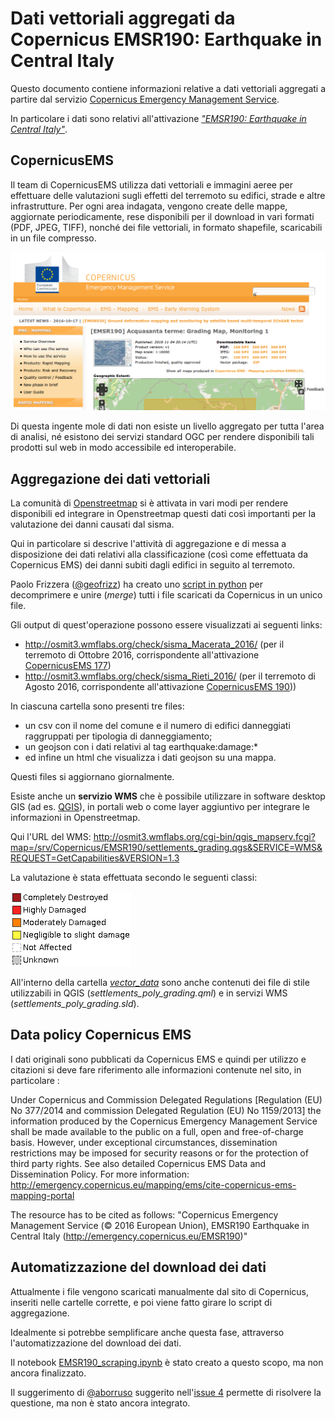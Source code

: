 # Dati vettoriali aggregati da Copernicus EMSR190: Earthquake in Central Italy

Questo documento contiene informazioni relative a dati vettoriali aggregati a partire dal servizio [Copernicus Emergency Management Service](http://emergency.copernicus.eu).

In particolare i dati sono relativi all'attivazione [_"EMSR190: Earthquake in Central Italy"_](http://emergency.copernicus.eu/EMSR190).

## CopernicusEMS

Il team di CopernicusEMS utilizza dati vettoriali e immagini aeree per effettuare delle valutazioni sugli effetti del terremoto su edifici, strade e altre infrastrutture. Per ogni area indagata, vengono create delle mappe, aggiornate periodicamente, rese disponibili per il download in vari formati (PDF, JPEG, TIFF), nonché dei file vettoriali, in formato shapefile, scaricabili in un file compresso.

![Esempio di mappe e dati scaricabili da CopernicusEMS](./screenshot_CopernicusEMS.png)

Di questa ingente mole di dati non esiste un livello aggregato per tutta l'area di analisi, né esistono dei servizi standard OGC per rendere disponibili tali prodotti sul web in modo accessibile ed interoperabile.

## Aggregazione dei dati vettoriali

La comunità di [Openstreetmap](http://openstreetmap.org) si è attivata in vari modi per rendere disponibili ed integrare in Openstreetmap questi dati così importanti per la valutazione dei danni causati dal sisma.

Qui in particolare si descrive l'attività di aggregazione e di messa a disposizione dei dati relativi alla classificazione (così come effettuata da Copernicus EMS) dei danni subiti dagli edifici in seguito al terremoto.

Paolo Frizzera ([@geofrizz](https://github.com/geofrizz)) ha creato uno [script in python](https://github.com/emergenzeHack/terremotocentro_geodata/tree/gh-pages/CopernicusEMS/scripts) per decomprimere e unire (_merge_) tutti i file scaricati da Copernicus in un unico file.

Gli output di quest'operazione possono essere visualizzati ai seguenti links:
* http://osmit3.wmflabs.org/check/sisma_Macerata_2016/ (per il terremoto di Ottobre 2016, corrispondente all'attivazione [CopernicusEMS 177](http://emergency.copernicus.eu/EMSR177))
* http://osmit3.wmflabs.org/check/sisma_Rieti_2016/ (per il terremoto di Agosto 2016, corrispondente all'attivazione [CopernicusEMS 190](http://emergency.copernicus.eu/EMSR190)))

In ciascuna cartella sono presenti tre files:
* un csv con il nome del comune e il numero di edifici danneggiati raggruppati per tipologia di danneggiamento;
* un geojson con i dati relativi al tag earthquake:damage:*
* ed infine un html che visualizza i dati geojson su una mappa.

Questi files si aggiornano giornalmente.

Esiste anche un **servizio WMS** che è possibile utilizzare in software desktop GIS (ad es. [QGIS](http://qgis.org)), in portali web o come layer aggiuntivo per integrare le informazioni in Openstreetmap.

Qui l'URL del WMS: http://osmit3.wmflabs.org/cgi-bin/qgis_mapserv.fcgi?map=/srv/Copernicus/EMSR190/settlements_grading.qgs&SERVICE=WMS&REQUEST=GetCapabilities&VERSION=1.3

La valutazione è stata effettuata secondo le seguenti classi:

![Legenda settlements_poly_grading](./vector_data/settlements_poly_grading_legend.png)

All'interno della cartella [*vector_data*](./vector_data/) sono anche contenuti dei file di stile utilizzabili in QGIS (*settlements_poly_grading.qml*) e in servizi WMS (*settlements_poly_grading.sld*).

## Data policy Copernicus EMS

I dati originali sono pubblicati da Copernicus EMS e quindi per utilizzo e citazioni si deve fare riferimento alle informazioni contenute nel sito, in particolare :

Under Copernicus and Commission Delegated Regulations [Regulation (EU) No 377/2014 and commission Delegated Regulation (EU) No 1159/2013] the information produced by the Copernicus Emergency Management Service shall be made available to the public on a full, open and free-of-charge basis. However, under exceptional circumstances, dissemination restrictions may be imposed for security reasons or for the protection of third party rights. See also detailed Copernicus EMS Data and Dissemination Policy. For more information: http://emergency.copernicus.eu/mapping/ems/cite-copernicus-ems-mapping-portal

The resource has to be cited as follows: "Copernicus Emergency Management Service (© 2016 European Union), EMSR190 Earthquake in Central Italy (http://emergency.copernicus.eu/EMSR190)"

## Automatizzazione del download dei dati

Attualmente i file vengono scaricati manualmente dal sito di Copernicus, inseriti nelle cartelle corrette, e poi viene fatto girare lo script di aggregazione.

Idealmente si potrebbe semplificare anche questa fase, attraverso l'automatizzazione del download dei dati.

Il notebook	[EMSR190_scraping.ipynb](./scripts/EMSR190_scraping.ipynb) è stato creato a questo scopo, ma non ancora finalizzato.

Il suggerimento di [@aborruso](https://github.com/aborruso) suggerito nell'[issue 4](https://github.com/emergenzeHack/terremotocentro_geodata/issues/4) permette di risolvere la questione, ma non è stato ancora integrato.
